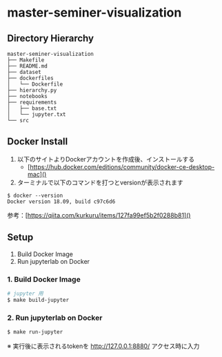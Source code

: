 # master-seminer-visualization

## Directory Hierarchy
```aidl
master-seminer-visualization
├── Makefile
├── README.md
├── dataset
├── dockerfiles
│   └── Dockerfile
├── hierarchy.py
├── notebooks
├── requirements
│   ├── base.txt
│   └── jupyter.txt
└── src

```
## Docker Install
1. 以下のサイトよりDockerアカウントを作成後、インストールする
   - [https://hub.docker.com/editions/community/docker-ce-desktop-mac]()
2. ターミナルで以下のコマンドを打つとversionが表示されます
```aidl
$ docker --version
Docker version 18.09, build c97c6d6
```

参考：[https://qiita.com/kurkuru/items/127fa99ef5b2f0288b81]()

## Setup
1. Build Docker Image
2. Run jupyterlab on Docker

### 1. Build Docker Image
```bash
# jupyter 用
$ make build-jupyter
```

### 2. Run jupyterlab on Docker
```bash
$ make run-jupyter
```
※ 実行後に表示されるtokenを http://127.0.0.1:8880/ アクセス時に入力

